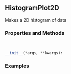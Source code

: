 ## <a id="McUtils.McUtils.Plots.Plots.HistogramPlot2D">HistogramPlot2D</a>
Makes a 2D histogram of data

### Properties and Methods
<a id="McUtils.McUtils.Plots.Plots.HistogramPlot2D.__init__" class="docs-object-method">&nbsp;</a>
```python
__init__(*args, **kwargs): 
```

### Examples


